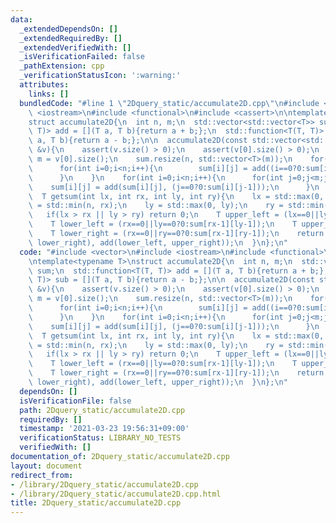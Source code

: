 ```yaml
---
data:
  _extendedDependsOn: []
  _extendedRequiredBy: []
  _extendedVerifiedWith: []
  _isVerificationFailed: false
  _pathExtension: cpp
  _verificationStatusIcon: ':warning:'
  attributes:
    links: []
  bundledCode: "#line 1 \"2Dquery_static/accumulate2D.cpp\"\n#include <vector>\n#include\
    \ <iostream>\n#include <functional>\n#include <cassert>\n\ntemplate<typename T>\n\
    struct accumulate2D{\n  int n, m;\n  std::vector<std::vector<T>> sum;\n  std::function<T(T,\
    \ T)> add = [](T a, T b){return a + b;};\n  std::function<T(T, T)> sub = [](T\
    \ a, T b){return a - b;};\n\n  accumulate2D(const std::vector<std::vector<T>>\
    \ &v){\n    assert(v.size() > 0);\n    assert(v[0].size() > 0);\n    n = v.size(),\
    \ m = v[0].size();\n    sum.resize(n, std::vector<T>(m));\n    for(int j=0;j<m;j++){\n\
    \      for(int i=0;i<n;i++){\n        sum[i][j] = add((i==0?0:sum[i-1][j]), v[i][j]);\n\
    \      }\n    }\n    for(int i=0;i<n;i++){\n      for(int j=0;j<m;j++){\n    \
    \    sum[i][j] = add(sum[i][j], (j==0?0:sum[i][j-1]));\n      }\n    }\n  }\n\
    \  T getsum(int lx, int rx, int ly, int ry){\n    lx = std::max(0, lx);\n    rx\
    \ = std::min(n, rx);\n    ly = std::max(0, ly);\n    ry = std::min(n, ry);\n \
    \   if(lx > rx || ly > ry) return 0;\n    T upper_left = (lx==0||ly==0?0:sum[lx-1][ly-1]);\n\
    \    T lower_left = (rx==0||ly==0?0:sum[rx-1][ly-1]);\n    T upper_right = (lx==0||ry==0?0:sum[lx-1][ry-1]);\n\
    \    T lower_right = (rx==0||ry==0?0:sum[rx-1][ry-1]);\n    return sub(add(upper_left,\
    \ lower_right), add(lower_left, upper_right));\n  }\n};\n"
  code: "#include <vector>\n#include <iostream>\n#include <functional>\n#include <cassert>\n\
    \ntemplate<typename T>\nstruct accumulate2D{\n  int n, m;\n  std::vector<std::vector<T>>\
    \ sum;\n  std::function<T(T, T)> add = [](T a, T b){return a + b;};\n  std::function<T(T,\
    \ T)> sub = [](T a, T b){return a - b;};\n\n  accumulate2D(const std::vector<std::vector<T>>\
    \ &v){\n    assert(v.size() > 0);\n    assert(v[0].size() > 0);\n    n = v.size(),\
    \ m = v[0].size();\n    sum.resize(n, std::vector<T>(m));\n    for(int j=0;j<m;j++){\n\
    \      for(int i=0;i<n;i++){\n        sum[i][j] = add((i==0?0:sum[i-1][j]), v[i][j]);\n\
    \      }\n    }\n    for(int i=0;i<n;i++){\n      for(int j=0;j<m;j++){\n    \
    \    sum[i][j] = add(sum[i][j], (j==0?0:sum[i][j-1]));\n      }\n    }\n  }\n\
    \  T getsum(int lx, int rx, int ly, int ry){\n    lx = std::max(0, lx);\n    rx\
    \ = std::min(n, rx);\n    ly = std::max(0, ly);\n    ry = std::min(n, ry);\n \
    \   if(lx > rx || ly > ry) return 0;\n    T upper_left = (lx==0||ly==0?0:sum[lx-1][ly-1]);\n\
    \    T lower_left = (rx==0||ly==0?0:sum[rx-1][ly-1]);\n    T upper_right = (lx==0||ry==0?0:sum[lx-1][ry-1]);\n\
    \    T lower_right = (rx==0||ry==0?0:sum[rx-1][ry-1]);\n    return sub(add(upper_left,\
    \ lower_right), add(lower_left, upper_right));\n  }\n};\n"
  dependsOn: []
  isVerificationFile: false
  path: 2Dquery_static/accumulate2D.cpp
  requiredBy: []
  timestamp: '2021-03-23 19:56:31+09:00'
  verificationStatus: LIBRARY_NO_TESTS
  verifiedWith: []
documentation_of: 2Dquery_static/accumulate2D.cpp
layout: document
redirect_from:
- /library/2Dquery_static/accumulate2D.cpp
- /library/2Dquery_static/accumulate2D.cpp.html
title: 2Dquery_static/accumulate2D.cpp
---
```

